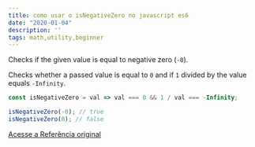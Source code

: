 ```yaml
---
title: como usar o isNegativeZero no javascript es6
date: "2020-01-04"
description: ''
tags: math,utility,beginner
---
```


Checks if the given value is equal to negative zero (`-0`).

Checks whether a passed value is equal to `0` and if `1` divided by the value equals `-Infinity`.

```js
const isNegativeZero = val => val === 0 && 1 / val === -Infinity;
```

```js
isNegativeZero(-0); // true
isNegativeZero(0); // false
```


[Acesse a Referência original](http://github.com/30-seconds/)
